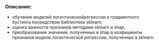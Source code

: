 ### Описание:
- обучение моделей логичтическойрегрессии и градиентного бустинга посредством библиотеки sklearn;
- оценка важности признаков методами sklearn и shap;
- преобразование значений, полученных в shap в коэфициенты признаков модели логистической регрессии, полученных в sklearn.
